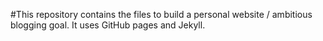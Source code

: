 #This repository contains the files to build a personal website / ambitious blogging goal. It uses GitHub pages and Jekyll.
